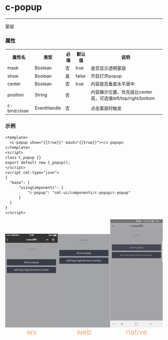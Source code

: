 # c-popup

---

蒙层

### 属性

<table>
    <tr>
        <th>属性名</th>
        <th>类型</th>
        <th>必填</th>
        <th>默认值</th>
        <th>说明</th>
    </tr>
    <tr>
        <td>mask</td>
        <td>Boolean</td>
        <td>否</td>
        <td>true</td>
        <td>是否显示透明蒙层</td>
    </tr>
    <tr>
        <td>show</td>
        <td>Boolean</td>
        <td>是</td>
        <td>false</td>
        <td>开启打开popup</td>
    </tr>
    <tr>
        <td>center</td>
        <td>Boolean</td>
        <td>否</td>
        <td>true</td>
        <td>内容是否垂直水平居中</td>
    </tr>
    <tr>
        <td>position</td>
        <td>String</td>
        <td>否</td>
        <td></td>
        <td>内容展示位置，优先级比center高，可选值left/top/right/bottom</td>
    </tr>
    <tr>
        <td>c-bind:close</td>
        <td>EventHandle</td>
        <td>否</td>
        <td></td>
        <td>点击蒙层时触发</td>
    </tr>
</table>

### 示例

```vue
<template>
  <c-popup show="{{true}}" mask="{{true}}"></c-popup>
</template>
<script>
class C_popup {}
export default new C_popup();
</script>
<script cml-type="json">
{
  "base": {
      "usingComponents": {
          "c-popup": "cml-ui/components/c-popup/c-popup"
      }
  }
}
</script>
```

<div style="display: flex;flex-direction: row;justify-content: space-around; align-items: flex-end;">
  <div style="display: flex;flex-direction: column;align-items: center;">
    <img src="../images/popup_wx.png" width="200px" />
    <text style="color: #fda775;font-size: 24px;">wx</text>
  </div>
  <div style="display: flex;flex-direction: column;align-items: center;">
    <img src="../images/popup_web.png" width="200px" />
    <text style="color: #fda775;font-size: 24px;">web</text>
  </div>
  <div style="display: flex;flex-direction: column;align-items: center;">
    <img src="../images/popup_native.jpg" width="200px" />
    <text style="color: #fda775;font-size: 24px;">native</text>
  </div>
</div>
